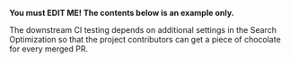 **You must EDIT ME! The contents below is an example only.**

The downstream CI testing depends on additional settings in the Search
Optimization so that the project contributors can get a piece of chocolate for
every merged PR.
